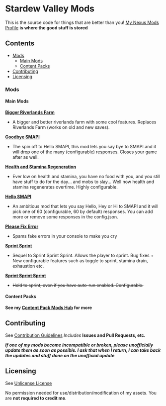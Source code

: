 # Stardew Valley Mods

This is the source code for things that are better than you!
[My Nexus Mods Profile](https://www.nexusmods.com/users/55529772) **is where the good stuff is stored**

## Contents
- [Mods](#mods)
  - [Main Mods](#main-mods)
  - [Content Packs](#content-packs)
- [Contributing](#contributing)
- [Licensing](#licensing)

### Mods 
#### Main Mods

**[Bigger Riverlands Farm](https://www.nexusmods.com/stardewvalley/mods/3025)**
- A bigger and better riverlands farm with some cool features. Replaces Riverlands Farm (works on old and new saves).

**[Goodbye SMAPI](https://www.nexusmods.com/stardewvalley/mods/6514)**
- The spin off to Hello SMAPI, this mod lets you say bye to SMAPI and it will drop one of the many (configurable) responses. Closes your game after as well. 

**[Health and Stamina Regeneration](https://www.nexusmods.com/stardewvalley/mods/3207)**
- Ever low on health and stamina, you have no food with you, and you still have stuff to do for the day... and mobs to slay... Well now health and stamina regenerates overtime. Highly configurable.

**[Hello SMAPI](https://www.nexusmods.com/stardewvalley/mods/4483)**
- An ambitious mod that lets you say Hello, Hey or Hi to SMAPI and it will pick one of 60 (configurable, 60 by default) responses. You can add more or remove some responses in the config.json.

**[Please Fix Error](https://www.nexusmods.com/stardewvalley/mods/6492)**
- Spams fake errors in your console to make you cry

**[Sprint Sprint](https://www.nexusmods.com/stardewvalley/mods/4778)**
- Sequel to Sprint Sprint Sprint. Allows the player to sprint. Bug fixes + New configurable features such as toggle to sprint, stamina drain, exhaustion etc.

~~**[Sprint Sprint Sprint](https://www.nexusmods.com/stardewvalley/mods/3294)**~~
- ~~Hold to sprint, even if you have auto-run enabled. Configurable.~~

#### Content Packs
**See my [Content Pack Mods Hub](.ContentPackMods) for more**

## Contributing
See [Contribution Guidelines](https://github.com/JessebotX/StardewMods/blob/master/contributing.md)
*Includes* **Issues and Pull Requests, etc.**

_**If one of my mods become incompatible or broken, please unofficially update them as soon as possible. I ask that when I return, I can take back the updates and stuff done on the unofficial update**_

## Licensing
See [Unlicense License](https://github.com/JessebotX/StardewMods/blob/master/LICENSE)

No permission needed for use/distribution/modification of my assets. You are **not required to credit me**.
